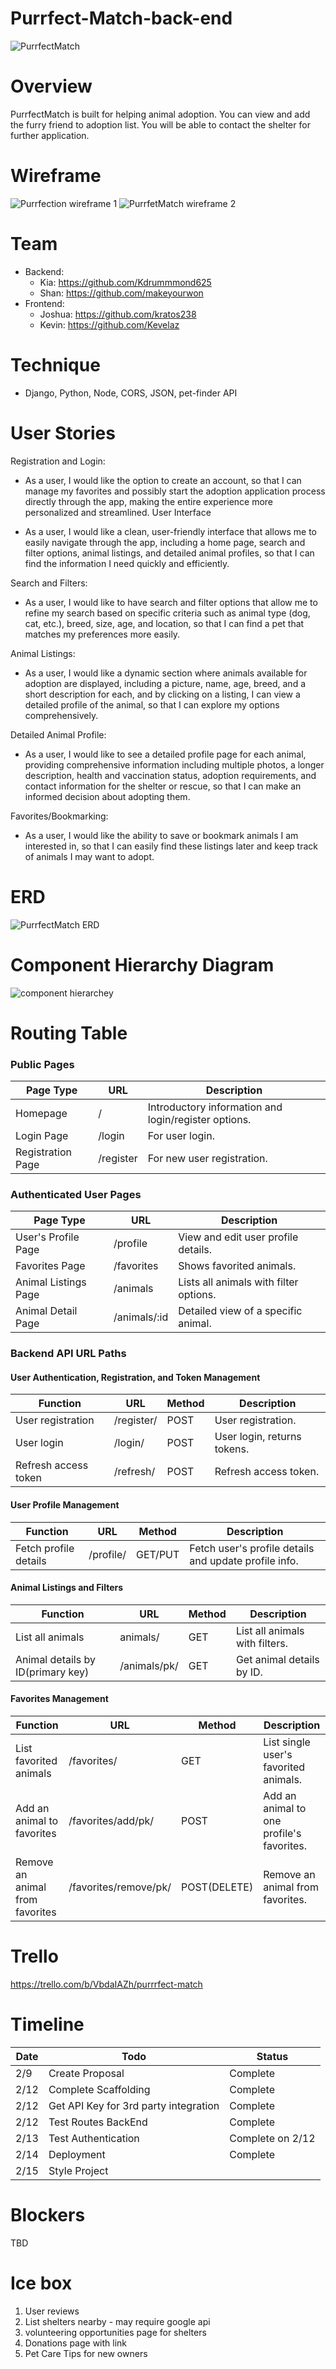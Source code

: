 # Purrfect-Match-back-end
![PurrfectMatch](https://github.com/makeyourwon/Purrfect-Match-back-end/assets/149891853/7a1ffc3c-278d-4a94-a1af-3c9ebff69364)


# Overview
PurrfectMatch is built for helping animal adoption. You can view and add the furry friend to adoption list. You will be able to contact the shelter for further application.

# Wireframe
![Purrfection wireframe 1](https://github.com/makeyourwon/Purrfect-Match-back-end/assets/149891853/c027f639-ee29-4db1-8b3a-392d6cabd1d4)
![PurrfetMatch wireframe 2](https://github.com/makeyourwon/Purrfect-Match-back-end/assets/149891853/25e214bb-cd20-4166-bf84-029094d0fa94)


# Team
- Backend:
  - Kia: https://github.com/Kdrummmond625
  - Shan: https://github.com/makeyourwon
- Frontend:
  - Joshua: https://github.com/kratos238
  - Kevin: https://github.com/Kevelaz

# Technique
- Django, Python, Node, CORS, JSON, pet-finder API

# User Stories
Registration and Login: 
- As a user, I would like the option to create an account, so that I can manage my favorites and possibly start the adoption application process directly through the app, making the entire experience more personalized and streamlined.
User Interface

- As a user, I would like a clean, user-friendly interface that allows me to easily navigate through the app, including a home page, search and filter options, animal listings, and detailed animal profiles, so that I can find the information I need quickly and efficiently.
  
Search and Filters: 
- As a user, I would like to have search and filter options that allow me to refine my search based on specific criteria such as animal type (dog, cat, etc.), breed, size, age, and location, so that I can find a pet that matches my preferences more easily.


Animal Listings: 
- As a user, I would like a dynamic section where animals available for adoption are displayed, including a picture, name, age, breed, and a short description for each, and by clicking on a listing, I can view a detailed profile of the animal, so that I can explore my options comprehensively.
  
Detailed Animal Profile: 
- As a user, I would like to see a detailed profile page for each animal, providing comprehensive information including multiple photos, a longer description, health and vaccination status, adoption requirements, and contact information for the shelter or rescue, so that I can make an informed decision about adopting them.
  
Favorites/Bookmarking: 
- As a user, I would like the ability to save or bookmark animals I am interested in, so that I can easily find these listings later and keep track of animals I may want to adopt.
  



# ERD
![PurrfectMatch ERD](https://github.com/makeyourwon/Purrfect-Match-back-end/assets/149891853/f1b835bb-5ed8-4590-8ef1-6ab88dc88e07)


# Component Hierarchy Diagram
![component hierarchey](https://github.com/makeyourwon/Purrfect-Match-back-end/assets/149891853/cdf3c040-d537-4627-a392-f6f6a0e20ed0)

# Routing Table

### Public Pages
| Page Type           | URL        | Description                                           |
|---------------------|------------|-------------------------------------------------------|
| Homepage            | /          | Introductory information and login/register options.  |
| Login Page          | /login     | For user login.                                       |
| Registration Page   | /register  | For new user registration.                            |
### Authenticated User Pages
| Page Type            | URL           | Description                            |
|----------------------|---------------|----------------------------------------|
| User's Profile Page  | /profile      | View and edit user profile details.    |
| Favorites Page       | /favorites    | Shows favorited animals.               |
| Animal Listings Page | /animals      | Lists all animals with filter options. |
| Animal Detail Page   | /animals/:id  | Detailed view of a specific animal.    |
### Backend API URL Paths
#### User Authentication, Registration, and Token Management
| Function              | URL                                  | Method    | Description                    |
|-----------------------|--------------------------------------|-----------|--------------------------------|
| User registration     | /register/            | POST      | User registration.             |
| User login            | /login/               | POST      | User login, returns tokens.    |
| Refresh access token  | /refresh/       | POST      | Refresh access token.          |
#### User Profile Management
| Function               | URL                                   | Method    | Description                   |
|------------------------|---------------------------------------|-----------|-------------------------------|
| Fetch profile details  | /profile/              | GET/PUT      | Fetch user's profile details and update profile info. |
#### Animal Listings and Filters
| Function             | URL                              | Method | Description                        |
|----------------------|----------------------------------|--------|------------------------------------|
| List all animals     | animals/              | GET    | List all animals with filters.     |
| Animal details by ID(primary key) | /animals/pk/     | GET    | Get animal details by ID.              |
#### Favorites Management
| Function                   | URL                                      | Method | Description                      |
|----------------------------|------------------------------------------|--------|----------------------------------|
| List favorited animals     |/favorites/                    | GET    | List single user's favorited animals.   |
| Add an animal to favorites | /favorites/add/pk/                | POST   | Add an animal to one profile's favorites.      |
| Remove an animal from favorites | /favorites/remove/pk/ | POST(DELETE) | Remove an animal from favorites. |

# Trello
https://trello.com/b/VbdaIAZh/purrrfect-match

# Timeline

|Date | Todo | Status|
|-----|------|-------|
|2/9  | Create Proposal| Complete|
|2/12 | Complete Scaffolding| Complete |
|2/12 | Get API Key for 3rd party integration| Complete|
|2/12 | Test Routes BackEnd| Complete |
|2/13 | Test Authentication| Complete on 2/12 |
|2/14 | Deployment| Complete |
|2/15 | Style Project|


# Blockers
TBD

# Ice box
1. User reviews
2. List shelters nearby - may require google api
3. volunteering opportunities page for shelters
4. Donations page with link
5. Pet Care Tips for new owners







